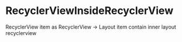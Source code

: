 # RecyclerViewInsideRecyclerView
RecyclerView item as  RecyclerView  -> Layout item contain inner layout recyclerview
